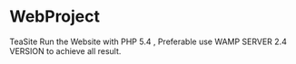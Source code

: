 # WebProject
TeaSite
Run the Website with PHP 5.4 , Preferable use WAMP SERVER 2.4 VERSION to achieve all result.
